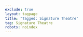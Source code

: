 ```yaml
---
exclude: true
layout: tagpage
title: "Tagged: Signature Theatre"
tag: Signature Theatre
robots: noindex
---
```

